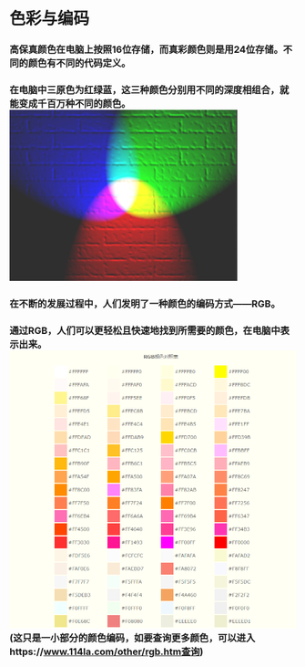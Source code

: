 # 色彩与编码<br/>
### 高保真颜色在电脑上按照16位存储，而真彩颜色则是用24位存储。不同的颜色有不同的代码定义。<br/>
### 在电脑中三原色为红绿蓝，这三种颜色分别用不同的深度相组合，就能变成千百万种不同的颜色。<br/>![](images/RGB.jpg)
### 在不断的发展过程中，人们发明了一种颜色的编码方式——RGB。<br/>
### 通过RGB，人们可以更轻松且快速地找到所需要的颜色，在电脑中表示出来。<br/>![](images/颜色02.png)(这只是一小部分的颜色编码，如要查询更多颜色，可以进入https://www.114la.com/other/rgb.htm查询)

